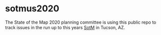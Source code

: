 # sotmus2020

The State of the Map 2020 planning committee is using this public repo to track issues in the run up to this years [SotM](https://2020.stateofthemap.us) in Tucson, AZ.
